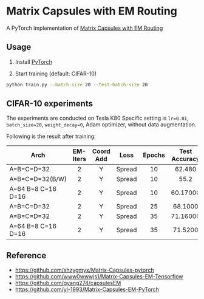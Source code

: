 # Matrix Capsules with EM Routing
A PyTorch implementation of [Matrix Capsules with EM Routing](https://openreview.net/pdf?id=HJWLfGWRb)

## Usage
1. Install [PyTorch](http://pytorch.org/)

2. Start training (default: CIFAR-10)
```bash
python train.py --batch-size 20 --test-batch-size 20
```


## CIFAR-10 experiments

The experiments are conducted on Tesla K80
Specific setting is `lr=0.01`, `batch_size=20`, `weight_decay=0`, Adam optimizer, without data augmentation.

Following is the result after training:

| Arch | EM-Iters | Coord Add | Loss | Epochs | Test Accuracy |
| ---- |:-----:|:---------:|:----:|:--:|:-------------:|
| A=B=C=D=32        | 2 | Y | Spread    | 10 |  62.480   |
| A=B=C=D=32(B/W)        | 2 | Y | Spread    | 10 |  55.2   |
| A=64 B=8 C=16 D=16        | 2 | Y | Spread    | 10 |  60.17000   |
| A=B=C=D=32        | 2 | Y | Spread    | 25 |  68.1000   |
| A=B=C=D=32        | 2 | Y | Spread    | 35 |  71.16000   |
| A=64 B=8 C=16 D=16        | 2 | Y | Spread    | 35 |  71.5200   |




## Reference
- https://github.com/shzygmyx/Matrix-Capsules-pytorch
- https://github.com/www0wwwjs1/Matrix-Capsules-EM-Tensorflow
- https://github.com/gyang274/capsulesEM
- https://github.com/yl-1993/Matrix-Capsules-EM-PyTorch
